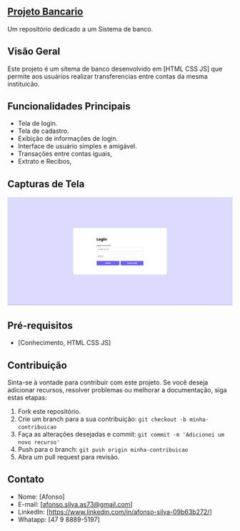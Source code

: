 ## [Projeto Bancario](https://afonso-front-end.github.io/music-player/)

Um repositório dedicado a um Sistema de banco.

## Visão Geral

Este projeto é um sitema de banco desenvolvido em [HTML CSS JS] que permite aos usuários realizar transferencias entre contas da mesma instituicão.

## Funcionalidades Principais

- Tela de login.
- Tela de cadastro.
- Exibição de informações de login.
- Interface de usuário simples e amigável.
- Transações entre contas iguais,
- Extrato e Recibos,

## Capturas de Tela

![Captura de Tela 1](screenshots/imagem1.png)

## Pré-requisitos

- [Conhecimento, HTML CSS JS]

## Contribuição

Sinta-se à vontade para contribuir com este projeto. Se você deseja adicionar recursos, resolver problemas ou melhorar a documentação, siga estas etapas:

1. Fork este repositório.
2. Crie um branch para a sua contribuição: `git checkout -b minha-contribuicao`
3. Faça as alterações desejadas e commit: `git commit -m 'Adicionei um novo recurso'`
4. Push para o branch: `git push origin minha-contribuicao`
5. Abra um pull request para revisão.

## Contato

- Nome: [Afonso]
- E-mail: [afonso.silva.as73@gmail.com]
- LinkedIn: [https://www.linkedin.com/in/afonso-silva-09b63b272/]
- Whatapp: [47 9 8889-5197]

